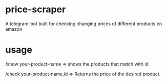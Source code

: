 # price-scraper
A telegram-bot built for checking changing prices of different products on amazon
# usage
/show your-product-name => shows the products that match with id
  
/check your-product-name,id => Returns the price of the desired product.
  
 
